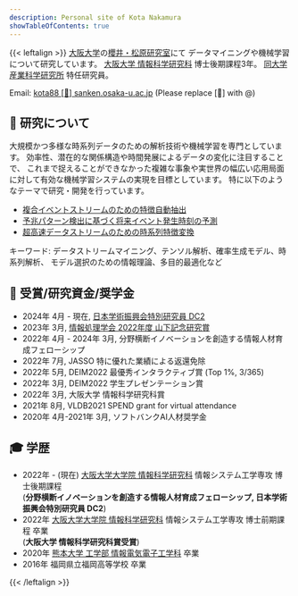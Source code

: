 ```yaml
---
description: Personal site of Kota Nakamura
showTableOfContents: true
---
```


<!-- \
{{< button href="/" target="_self" >}}
English page
{{< /button >}} -->

{{< leftalign >}}
[大阪大学](https://www.osaka-u.ac.jp)の[櫻井・松原研究室](https://www.dm.sanken.osaka-u.ac.jp/)にて
データマイニングや機械学習について研究しています。
[大阪大学 情報科学研究科](https://www.ist.osaka-u.ac.jp/japanese/) 博士後期課程3年。
[同大学 産業科学研究所](https://www.sanken.osaka-u.ac.jp/) 特任研究員。

Email: <u>kota88 [🦉] sanken.osaka-u.ac.jp</u> (Please replace [🦉] with @)
<!-- 大規模時系列データマイニングの研究に従事\
日本データベース学会学生会員 -->
<!-- [大阪大学](https://www.osaka-u.ac.jp/)  
[産業科学研究所 (SANKEN)](https://www.sanken.osaka-u.ac.jp/)  
[大阪大学大学院　情報科学研究科](https://www.ist.osaka-u.ac.jp/japanese/)
[櫻井・松原研究室](https://www.dm.sanken.osaka-u.ac.jp/)  
〒565-0871 茨木市美穂ヶ丘8-1   -->


## 📝 研究について
大規模かつ多様な時系列データのための解析技術や機械学習を専門としています。
効率性、潜在的な関係構造や時間発展によるデータの変化に注目することで、
これまで捉えることができなかった複雑な事象や実世界の幅広い応用局面に対して有効な機械学習システムの実現を目標としています。
特に以下のようなテーマで研究・開発を行っています。
- [複合イベントストリームのための特徴自動抽出](./research#re1)
- [予兆パターン検出に基づく将来イベント発生時刻の予測](./research#re2)
- [超高速データストリームのための時系列特徴変換](./research#re3)

キーワード: データストリームマイニング、テンソル解析、確率生成モデル、時系列解析、
モデル選択のための情報理論、多目的最適化など


## 👑 受賞/研究資金/奨学金
- 2024年 4月 - 現在, [日本学術振興会特別研究員 DC2](https://kaken.nii.ac.jp/en/grant/KAKENHI-PROJECT-24KJ1615/)
- 2023年 3月, [情報処理学会 2022年度 山下記念研究賞](https://www.ipsj.or.jp/award/yamashita.html)
- 2022年 4月 - 2024年 3月, 分野横断イノベーションを創造する情報人材育成フェローシップ
- 2022年 7月, JASSO 特に優れた業績による返還免除
- 2022年 5月, DEIM2022 最優秀インタラクティブ賞 (Top 1%, 3/365)
- 2022年 3月, DEIM2022 学生プレゼンテーション賞
- 2022年 3月, 大阪大学 情報科学研究科賞
- 2021年 8月, VLDB2021 SPEND grant for virtual attendance
- 2020年 4月-2021年 3月, ソフトバンクAI人材奨学金

## 🎓 学歴
- 2022年 - (現在) [大阪大学大学院 情報科学研究科](https://www.ist.osaka-u.ac.jp/japanese/) 情報システム工学専攻 博士後期課程\
(**分野横断イノベーションを創造する情報人材育成フェローシップ, 日本学術振興会特別研究員 DC2**)
- 2022年 [大阪大学大学院 情報科学研究科](https://www.ist.osaka-u.ac.jp/japanese/) 情報システム工学専攻 博士前期課程 卒業\
(**大阪大学 情報科学研究科賞受賞**)  
- 2020年 [熊本大学 工学部 情報電気電子工学科](https://www.eng.kumamoto-u.ac.jp/department/dept3/) 卒業
- 2016年 福岡県立福岡高等学校 卒業


{{< /leftalign >}}

